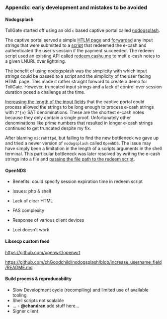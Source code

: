 
### Appendix: early development and mistakes to be avoided

#### Nodogsplash
TollGate started off using an old `c` based captive portal called [nodogsplash](https://github.com/nodogsplash/nodogsplash).

The captive portal served a simple [HTLM page](https://github.com/OpenTollGate/tollgate-initial/blob/5614b3edcf77ef7c9b340f0e57ee67171619b60f/etc/nodogsplash/htdocs/splash.html#L24-L40) and [forwarded](https://github.com/OpenTollGate/tollgate-initial/blob/5614b3edcf77ef7c9b340f0e57ee67171619b60f/etc/config/nodogsplash#L78) any input strings that were submitted to a [script](https://github.com/OpenTollGate/tollgate-initial/blob/5614b3edcf77ef7c9b340f0e57ee67171619b60f/www/cgi-bin/curl_request.sh#L231-L235) that redeemed the e-cash and authenticated the user's session if the payment succeeded. The redeem script used an existing API called [redeem.cashu.me](https://redeem.cashu.me/) to melt e-cash notes to a given LNURL over lightning.

The benefit of using nodogsplash was the simplicity with which input strings could be passed to a script and the simplicity of the user facing HTML page. This made it rather straight forward to create a demo for TollGate. However, truncated input strings and a lack of control over session duration posed a challenge at the time.

[Increasing the length of the input fields](https://github.com/chGoodchild/nodogsplash/blob/09ba1b73566cea92640a35925c2e3a6bbdeeda46/src/http_microhttpd.c#L79-L80) that the captive portal could process allowed the strings to be long enough to process e-cash strings with `2^{n}` SAT denominations. These are the shortest e-cash notes because they only contain a single proof. Unfortunately other denominations like prime numbers that resulted in longer e-cash strings continued to get truncated despite my fix.

After blaming `microhttpd`, but failing to find the new bottleneck we gave up and tried a newer version of `nodogsplash` called `OpenNDS`. The issue may have simply been a limitation in the length of a scripts arguments in the shell terminal. This particular bottleneck was later resolved by writing the e-cash strings into a file and [passing the file path to the redeem script](https://github.com/OpenTollGate/tollgate-outdated-build-environment/blob/ebb875697ff7bb078382ece6107060f91e240809/files/cgi-bin/curl_request.sh#L58-L69). 

#### OpenNDS

* Benefits: could specify session expiration time in redeem script

* Issues: php & shell
* Lack of clear HTML
* FAS complexity
* Response of various client devices
* Luci doesn't work



#### Libsecp custom feed




https://github.com/openwrt/openwrt
	

https://github.com/chGoodchild/nodogsplash/blob/increase_username_field/README.md


#### Build process & reproducability



- Slow Development cycle (recompiling) and limited use of available tooling
- Shell scripts not scalable
- ... - **@chandran** add stuff here...
- Signer client
